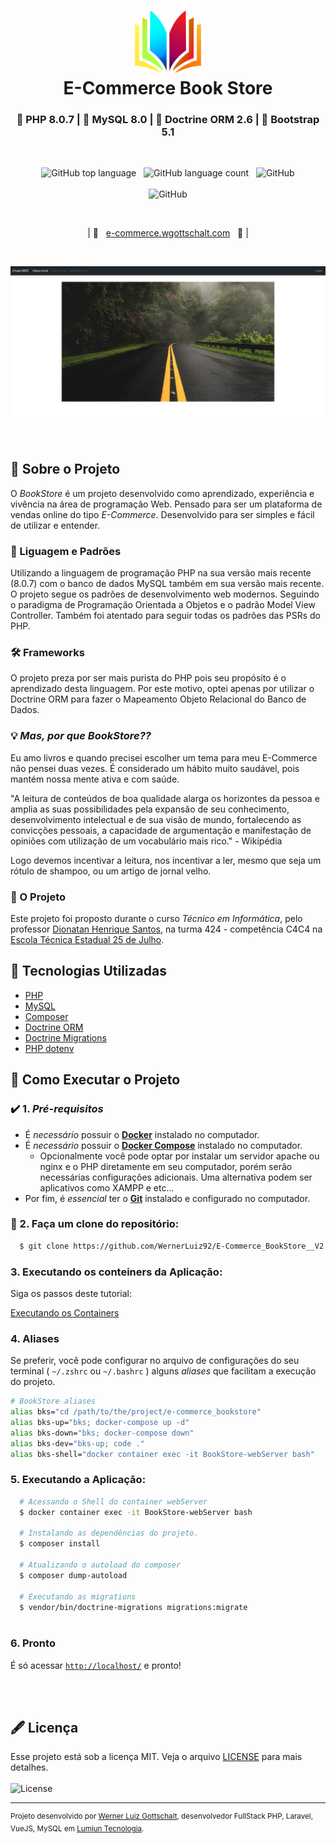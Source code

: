 <h1 align="center">
    <img alt="Logo" src=".github/img/logo.png" height="100px" />
    <br>E-Commerce Book Store<br/>
</h1>
<h3 align="center">
  🐘 PHP 8.0.7 | 🐬 MySQL 8.0 | 🎲 Doctrine ORM 2.6 | 🎨 Bootstrap 5.1
</h3>

<br/>

<p align="center">
    <img alt="GitHub top language" src="https://img.shields.io/github/languages/top/WernerLuiz92/E-Commerce_BookStore__V2?style=for-the-badge">
    &nbsp;&nbsp;<img alt="GitHub language count" src="https://img.shields.io/github/languages/count/WernerLuiz92/E-Commerce_BookStore__V2?style=for-the-badge">
    &nbsp;&nbsp;<img alt="GitHub" src="https://img.shields.io/github/license/WernerLuiz92/E-Commerce_BookStore__V2?style=for-the-badge"><br/><br/>
    <img alt="GitHub" src="https://img.shields.io/github/v/tag/WernerLuiz92/E-Commerce_BookStore__V2?style=for-the-badge"><br/>
</p>
<br/>
<p align="center">
    &nbsp;&nbsp;&nbsp;| 🔗&nbsp;&nbsp;&nbsp;<a href="http://e-commerce.wgottschalt.com">e-commerce.wgottschalt.com</a>&nbsp;&nbsp;&nbsp;🔗 |&nbsp;&nbsp;&nbsp;
</p>
<br/>
<p align="center">
    <img alt="Home Page" src=".github/img/HomePage_Screen.jpeg" />
<p>
<br/>

## 📝 Sobre o Projeto

O _BookStore_ é um projeto desenvolvido como aprendizado, experiência e vivência na área de programação Web. Pensado para ser um plataforma de vendas online do tipo _E-Commerce_. Desenvolvido para ser simples e fácil de utilizar e entender.

### 📌 Liguagem e Padrões

Utilizando a linguagem de programação PHP na sua versão mais recente (8.0.7) com o banco de dados MySQL também em sua versão mais recente. O projeto segue os padrões de desenvolvimento web modernos. Seguindo o paradigma de Programação Orientada a Objetos e o padrão Model View Controller. Também foi atentado para seguir todas os padrões das PSRs do PHP.

### 🛠 Frameworks

O projeto preza por ser mais purista do PHP pois seu propósito é o aprendizado desta linguagem. Por este motivo, optei apenas por utilizar o Doctrine ORM para fazer o Mapeamento Objeto Relacional do Banco de Dados.

### 💡 _Mas, por que BookStore??_

Eu amo livros e quando precisei escolher um tema para meu E-Commerce não pensei duas vezes. É considerado um hábito muito saudável, pois mantém nossa mente ativa e com saúde.

"A leitura de conteúdos de boa qualidade alarga os horizontes da pessoa e amplia as suas possibilidades pela expansão de seu conhecimento, desenvolvimento intelectual e de sua visão de mundo, fortalecendo as convicções pessoais, a capacidade de argumentação e manifestação de opiniões com utilização de um vocabulário mais rico." - Wikipédia

Logo devemos incentivar a leitura, nos incentivar a ler, mesmo que seja um rótulo de shampoo, ou um artigo de jornal velho.

### 📝 O Projeto

Este projeto foi proposto durante o curso _Técnico em Informática_, pelo professor [Dionatan Henrique Santos](#), na turma 424 - competência C4C4 na [Escola Técnica Estadual 25 de Julho](https://escola25dejulho.com.br/tecnico.php?id=1).

## 🧰 Tecnologias Utilizadas

- [PHP](https://www.php.net/)
- [MySQL](https://www.mysql.com/)
- [Composer](https://getcomposer.org/)
- [Doctrine ORM](https://www.doctrine-project.org/projects/orm.html)
- [Doctrine Migrations](https://www.doctrine-project.org/projects/migrations.html)
- [PHP dotenv](https://github.com/vlucas/phpdotenv)

## 🚀 Como Executar o Projeto

### ✔️ 1. _Pré-requisitos_

  - É _necessário_ possuir o **[Docker](https://www.docker.com/)** instalado no computador.
  - É _necessário_ possuir o **[Docker Compose](https://docs.docker.com/compose/install/)** instalado no computador.
    - Opcionalmente você pode optar por instalar um servidor apache ou nginx e o PHP diretamente em seu computador, porém serão necessárias configurações adicionais. Uma alternativa podem ser aplicativos como XAMPP e etc...
  - Por fim, é _essencial_ ter o **[Git](https://git-scm.com/)** instalado e configurado no computador.

### 🐑 2. Faça um clone do repositório:

```sh
  $ git clone https://github.com/WernerLuiz92/E-Commerce_BookStore__V2.git
```

### 3. Executando os conteiners da Aplicação:

Siga os passos deste tutorial:
    
[Executando os Containers](.github/docs/containers.md)

### 4. Aliases 

Se preferir, você pode configurar no arquivo de configurações do seu terminal ( `~/.zshrc` ou `~/.bashrc` ) alguns _aliases_ que facilitam a execução do projeto.

```sh
# BookStore aliases
alias bks="cd /path/to/the/project/e-commerce_bookstore"
alias bks-up="bks; docker-compose up -d"
alias bks-down="bks; docker-compose down"
alias bks-dev="bks-up; code ."
alias bks-shell="docker container exec -it BookStore-webServer bash"
```

### 5. Executando a Aplicação:
    
```sh
  # Acessando o Shell do container webServer
  $ docker container exec -it BookStore-webServer bash
 
  # Instalando as dependências do projeto.
  $ composer install
    
  # Atualizando o autoload do composer
  $ composer dump-autoload

  # Executando as migrations
  $ vendor/bin/doctrine-migrations migrations:migrate
    
```

### 6. Pronto
    
É só acessar [`http://localhost/`](http://localhost/) e pronto!
    
<br/><br/>
    
## 🖋 Licença

Esse projeto está sob a licença MIT. Veja o arquivo [LICENSE](LICENSE) para mais detalhes. <br/><br/>
<img alt="License" src="https://img.shields.io/github/license/WernerLuiz92/E-Commerce_BookStore__V2?style=for-the-badge">

---

<sup>Projeto desenvolvido por [Werner Luiz Gottschalt](https://www.linkedin.com/in/werner-gottschalt/), desenvolvedor FullStack PHP, Laravel, VueJS, MySQL em [Lumiun Tecnologia](https://www.lumiun.com).</sup>
